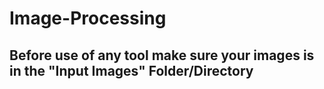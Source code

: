 # Image-Processing


## Before use of any tool make sure your images is in the "Input Images" Folder/Directory

